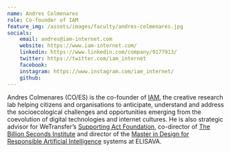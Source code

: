 ```yaml
---
name: Andres Colmenares
role: Co-founder of IAM
feature_img: /assets/images/faculty/andres-colmenares.jpg
socials:
    email: andres@iam-internet.com
    website: https://www.iam-internet.com/
    linkedin: https://www.linkedin.com/company/9177913/
    twitter: https://twitter.com/iam_internet
    facebook:
    instagram: https://www.instagram.com/iam_internet/
    github:
---
```

Andres Colmenares (CO/ES) is the co-founder of [IAM](http://iam-internet.com), the creative research lab helping citizens and organisations to anticipate, understand and address the socioecological challenges and opportunities emerging from the coevolution of digital technologies and internet cultures. He is also strategic advisor for WeTransfer’s [Supporting Act Foundation](https://www.thesupportingact.org/), co-director of [The Billion Seconds Institute](https://www.iam-internet.com/billion) and director of the [Master in Design for Responsible Artificial Intelligence](https://www.elisava.net/en/master-design-responsible-artificial-intelligence) systems at ELISAVA.
